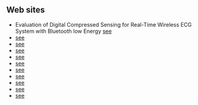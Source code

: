 Web sites
-----------
- Evaluation of Digital Compressed Sensing for Real-Time Wireless ECG System with Bluetooth low Energy [see](http://download.springer.com/static/pdf/142/art%253A10.1007%252Fs10916-016-0526-1.pdf?originUrl=http%3A%2F%2Flink.springer.com%2Farticle%2F10.1007%2Fs10916-016-0526-1&token2=exp=1491832427~acl=%2Fstatic%2Fpdf%2F142%2Fart%25253A10.1007%25252Fs10916-016-0526-1.pdf%3ForiginUrl%3Dhttp%253A%252F%252Flink.springer.com%252Farticle%252F10.1007%252Fs10916-016-0526-1*~hmac=6a304d501f217adf960609b6bcb1dac439a2f4326db073b691d36b6dadee5c2f)
- [see](https://stackoverflow.com/questions/24677346/ble-gap-profle-through-gatt-on-linux)
- [see](https://www.jaredwolff.com/blog/get-started-with-bluetooth-low-energy/)
- [see](https://www.google.com/search?q=gatt+ble+linux&oq=gatt+ble+&aqs=chrome.4.69i57j0l5.9839j0j7&client=ubuntu&sourceid=chrome&ie=UTF-8)
- [see](https://learn.adafruit.com/introducing-the-adafruit-bluefruit-le-sniffer) 
- [see](http://www.nxp.com/products/microcontrollers-and-processors/arm-processors/kinetis-cortex-m-mcus/w-series-wireless-m0-plus-m4/bluetooth-low-energy-ieee-802.15.4-packet-sniffer-usb-dongle-for-kinetis-kw40z-30z-20z-mcus:USB-KW40Z)
 - [see](https://www.google.com/search?q=bluetooth+low+energy+packet+sniffer&client=ubuntu&hs=kL9&source=lnms&tbm=isch&sa=X&ved=0ahUKEwi_lreO05PUAhWb14MKHWq0AFwQ_AUICygC&biw=1375&bih=810#imgrc=3kuiWyBwR44a7M:)
- [see](https://stackoverflow.com/questions/38963836/bluetooth-low-energy-gatt-security-levels)
- [see](https://www.google.com/search?q=gatt+security+level&oq=gatt+security+level&aqs=chrome..69i57.7944j0j7&client=ubuntu&sourceid=chrome&ie=UTF-8)
- [see](https://stackoverflow.com/questions/17835469/using-bluetooth-low-energy-in-linux-command-line)
- [see](https://www.google.com/search?q=ble+data+transfer&oq=ble+data&aqs=chrome.2.0j69i57j0l4.4648j0j7&client=ubuntu&sourceid=chrome&ie=UTF-8#q=ble+data+transfer+linux+command)
